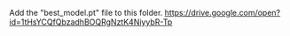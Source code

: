 Add the "best_model.pt" file to this folder.
https://drive.google.com/open?id=1tHsYCQfQbzadhBOQRgNztK4NiyybR-Tp
